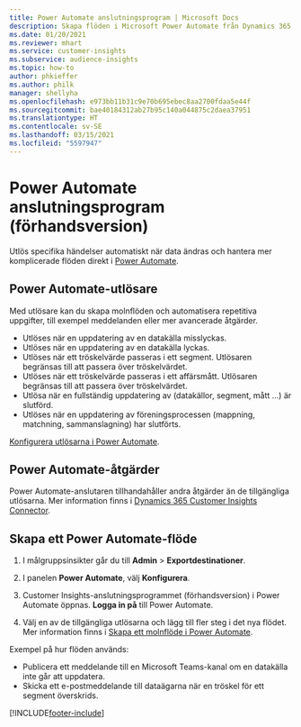 ```yaml
---
title: Power Automate anslutningsprogram | Microsoft Docs
description: Skapa flöden i Microsoft Power Automate från Dynamics 365 Customer Insights.
ms.date: 01/20/2021
ms.reviewer: mhart
ms.service: customer-insights
ms.subservice: audience-insights
ms.topic: how-to
author: phkieffer
ms.author: philk
manager: shellyha
ms.openlocfilehash: e973bb11b31c9e70b695ebec8aa2700fdaa5e44f
ms.sourcegitcommit: bae40184312ab27b95c140a044875c2daea37951
ms.translationtype: HT
ms.contentlocale: sv-SE
ms.lasthandoff: 03/15/2021
ms.locfileid: "5597947"
---
```

# <a name="power-automate-connector-preview"></a>Power Automate anslutningsprogram (förhandsversion)

Utlös specifika händelser automatiskt när data ändras och hantera mer komplicerade flöden direkt i [Power Automate](https://flow.microsoft.com/).

## <a name="power-automate-triggers"></a>Power Automate-utlösare

Med utlösare kan du skapa molnflöden och automatisera repetitiva uppgifter, till exempel meddelanden eller mer avancerade åtgärder. 

- Utlöses när en uppdatering av en datakälla misslyckas. 
- Utlöses när en uppdatering av en datakälla lyckas.
- Utlöses när ett tröskelvärde passeras i ett segment. Utlösaren begränsas till att passera över tröskelvärdet.
- Utlöses när ett tröskelvärde passeras i ett affärsmått. Utlösaren begränsas till att passera över tröskelvärdet.
- Utlösa när en fullständig uppdatering av (datakällor, segment, mått ...) är slutförd.
- Utlöses när en uppdatering av föreningsprocessen (mappning, matchning, sammanslagning) har slutförts.

[Konfigurera utlösarna i Power Automate](https://flow.microsoft.com/connectors/shared_customerinsights/dynamics-365-customer-insights-connector/).

## <a name="power-automate-actions"></a>Power Automate-åtgärder
Power Automate-anslutaren tillhandahåller andra åtgärder än de tillgängliga utlösarna. Mer information finns i [Dynamics 365 Customer Insights Connector](/connectors/customerinsights/).

## <a name="create-a-power-automate-flow"></a>Skapa ett Power Automate-flöde

1. I målgruppsinsikter går du till **Admin** > **Exportdestinationer**.

1. I panelen **Power Automate**, välj **Konfigurera**.

1. Customer Insights-anslutningsprogrammet (förhandsversion) i Power Automate öppnas. **Logga in på** till Power Automate.

1. Välj en av de tillgängliga utlösarna och lägg till fler steg i det nya flödet. Mer information finns i [Skapa ett molnflöde i Power Automate](/power-automate/get-started-logic-flow).

Exempel på hur flöden används: 
- Publicera ett meddelande till en Microsoft Teams-kanal om en datakälla inte går att uppdatera. 
- Skicka ett e-postmeddelande till dataägarna när en tröskel för ett segment överskrids.



[!INCLUDE[footer-include](../includes/footer-banner.md)]